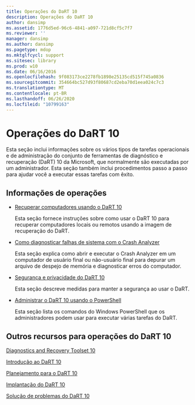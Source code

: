 ```yaml
---
title: Operações do DaRT 10
description: Operações do DaRT 10
author: dansimp
ms.assetid: 1776d5ed-96c6-4841-a097-721d8cf5c7f7
ms.reviewer: ''
manager: dansimp
ms.author: dansimp
ms.pagetype: mdop
ms.mktglfcycl: support
ms.sitesec: library
ms.prod: w10
ms.date: 06/16/2016
ms.openlocfilehash: 9f083173ce2278fb1898e25135cd515f745a0836
ms.sourcegitcommit: 354664bc527d93f80687cd2eba70d1eea024c7c3
ms.translationtype: MT
ms.contentlocale: pt-BR
ms.lasthandoff: 06/26/2020
ms.locfileid: "10799163"
---
```

# Operações do DaRT 10


Esta seção inclui informações sobre os vários tipos de tarefas operacionais e de administração do conjunto de ferramentas de diagnóstico e recuperação (DaRT) 10 da Microsoft, que normalmente são executadas por um administrador. Esta seção também inclui procedimentos passo a passo para ajudar você a executar essas tarefas com êxito.

## Informações de operações


-   [Recuperar computadores usando o DaRT 10](recovering-computers-using-dart-10.md)

    Esta seção fornece instruções sobre como usar o DaRT 10 para recuperar computadores locais ou remotos usando a imagem de recuperação do DaRT.

-   [Como diagnosticar falhas de sistema com o Crash Analyzer](diagnosing-system-failures-with-crash-analyzer-dart-10.md)

    Esta seção explica como abrir e executar o Crash Analyzer em um computador de usuário final ou não-usuário final para depurar um arquivo de despejo de memória e diagnosticar erros do computador.

-   [Segurança e privacidade do DaRT 10](security-and-privacy-for-dart-10.md)

    Esta seção descreve medidas para manter a segurança ao usar o DaRT.

-   [Administrar o DaRT 10 usando o PowerShell](administering-dart-10-using-powershell.md)

    Esta seção lista os comandos do Windows PowerShell que os administradores podem usar para executar várias tarefas do DaRT.

## Outros recursos para operações do DaRT 10


[Diagnostics and Recovery Toolset 10](index.md)

[Introdução ao DaRT 10](getting-started-with-dart-10.md)

[Planejamento para o DaRT 10](planning-for-dart-10.md)

[Implantação do DaRT 10](deploying-dart-10.md)

[Solução de problemas do DaRT 10](troubleshooting-dart-10.md)

 

 





